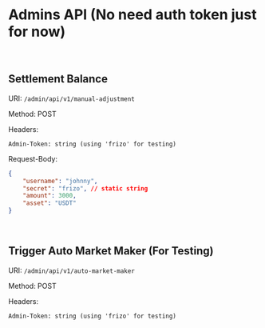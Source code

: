# Admins API (No need auth token just for now)

<br>

## Settlement Balance

URI: `/admin/api/v1/manual-adjustment`

Method: POST

Headers:

```
Admin-Token: string (using 'frizo' for testing)
```

Request-Body:
```json
{
    "username": "johnny",
    "secret": "frizo", // static string
    "amount": 3000,
    "asset": "USDT"
}
```

<br>


## Trigger Auto Market Maker (For Testing)

URI: `/admin/api/v1/auto-market-maker`

Method: POST

Headers:

```
Admin-Token: string (using 'frizo' for testing)
```